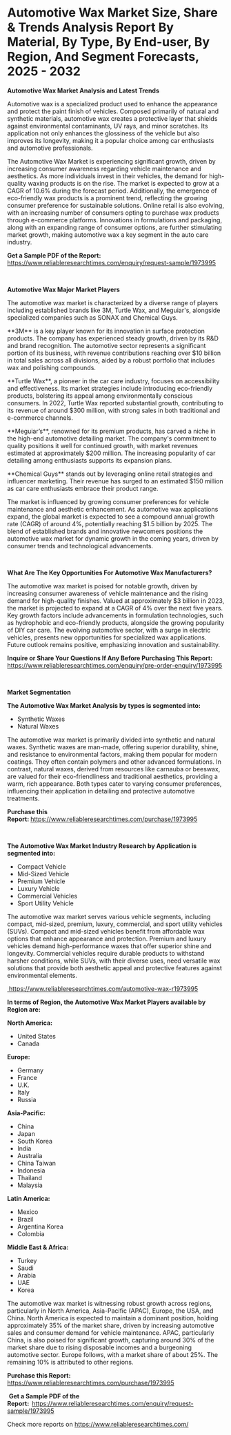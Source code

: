 <p><h1>Automotive Wax Market Size, Share & Trends Analysis Report By Material, By Type, By End-user, By Region, And Segment Forecasts, 2025 - 2032</h1></p><p><strong>Automotive Wax Market Analysis and Latest Trends</strong></p>
<p><p>Automotive wax is a specialized product used to enhance the appearance and protect the paint finish of vehicles. Composed primarily of natural and synthetic materials, automotive wax creates a protective layer that shields against environmental contaminants, UV rays, and minor scratches. Its application not only enhances the glossiness of the vehicle but also improves its longevity, making it a popular choice among car enthusiasts and automotive professionals.</p><p>The Automotive Wax Market is experiencing significant growth, driven by increasing consumer awareness regarding vehicle maintenance and aesthetics. As more individuals invest in their vehicles, the demand for high-quality waxing products is on the rise. The market is expected to grow at a CAGR of 10.6% during the forecast period. Additionally, the emergence of eco-friendly wax products is a prominent trend, reflecting the growing consumer preference for sustainable solutions. Online retail is also evolving, with an increasing number of consumers opting to purchase wax products through e-commerce platforms. Innovations in formulations and packaging, along with an expanding range of consumer options, are further stimulating market growth, making automotive wax a key segment in the auto care industry.</p></p>
<p><strong>Get a Sample PDF of the Report:&nbsp;</strong> <a href="https://www.reliableresearchtimes.com/enquiry/request-sample/1973995?utm_campaign=3056&utm_medium=2&utm_source=Github&utm_content=ia&utm_term=30032025&utm_id=automotive-wax">https://www.reliableresearchtimes.com/enquiry/request-sample/1973995</a></p>
<p>&nbsp;</p>
<p><strong>Automotive Wax Major Market Players</strong></p>
<p><p>The automotive wax market is characterized by a diverse range of players including established brands like 3M, Turtle Wax, and Meguiar's, alongside specialized companies such as SONAX and Chemical Guys. </p><p>**3M** is a key player known for its innovation in surface protection products. The company has experienced steady growth, driven by its R&D and brand recognition. The automotive sector represents a significant portion of its business, with revenue contributions reaching over $10 billion in total sales across all divisions, aided by a robust portfolio that includes wax and polishing compounds.</p><p>**Turtle Wax**, a pioneer in the car care industry, focuses on accessibility and effectiveness. Its market strategies include introducing eco-friendly products, bolstering its appeal among environmentally conscious consumers. In 2022, Turtle Wax reported substantial growth, contributing to its revenue of around $300 million, with strong sales in both traditional and e-commerce channels.</p><p>**Meguiar’s**, renowned for its premium products, has carved a niche in the high-end automotive detailing market. The company's commitment to quality positions it well for continued growth, with market revenues estimated at approximately $200 million. The increasing popularity of car detailing among enthusiasts supports its expansion plans.</p><p>**Chemical Guys** stands out by leveraging online retail strategies and influencer marketing. Their revenue has surged to an estimated $150 million as car care enthusiasts embrace their product range.</p><p>The market is influenced by growing consumer preferences for vehicle maintenance and aesthetic enhancement. As automotive wax applications expand, the global market is expected to see a compound annual growth rate (CAGR) of around 4%, potentially reaching $1.5 billion by 2025. The blend of established brands and innovative newcomers positions the automotive wax market for dynamic growth in the coming years, driven by consumer trends and technological advancements.</p></p>
<p>&nbsp;</p>
<p><strong>What Are The Key Opportunities For Automotive Wax Manufacturers?</strong></p>
<p><p>The automotive wax market is poised for notable growth, driven by increasing consumer awareness of vehicle maintenance and the rising demand for high-quality finishes. Valued at approximately $3 billion in 2023, the market is projected to expand at a CAGR of 4% over the next five years. Key growth factors include advancements in formulation technologies, such as hydrophobic and eco-friendly products, alongside the growing popularity of DIY car care. The evolving automotive sector, with a surge in electric vehicles, presents new opportunities for specialized wax applications. Future outlook remains positive, emphasizing innovation and sustainability.</p></p>
<p><strong>Inquire or Share Your Questions If Any Before Purchasing This Report:</strong> <a href="https://www.reliableresearchtimes.com/enquiry/pre-order-enquiry/1973995?utm_campaign=3056&utm_medium=2&utm_source=Github&utm_content=ia&utm_term=30032025&utm_id=automotive-wax">https://www.reliableresearchtimes.com/enquiry/pre-order-enquiry/1973995</a></p>
<p>&nbsp;</p>
<p><strong>Market Segmentation</strong></p>
<p><strong>The Automotive Wax Market Analysis by types is segmented into:</strong></p>
<p><ul><li>Synthetic Waxes</li><li>Natural Waxes</li></ul></p>
<p><p>The automotive wax market is primarily divided into synthetic and natural waxes. Synthetic waxes are man-made, offering superior durability, shine, and resistance to environmental factors, making them popular for modern coatings. They often contain polymers and other advanced formulations. In contrast, natural waxes, derived from resources like carnauba or beeswax, are valued for their eco-friendliness and traditional aesthetics, providing a warm, rich appearance. Both types cater to varying consumer preferences, influencing their application in detailing and protective automotive treatments.</p></p>
<p><strong>Purchase this Report:&nbsp;</strong><a href="https://www.reliableresearchtimes.com/purchase/1973995?utm_campaign=3056&utm_medium=2&utm_source=Github&utm_content=ia&utm_term=30032025&utm_id=automotive-wax">https://www.reliableresearchtimes.com/purchase/1973995</a></p>
<p>&nbsp;</p>
<p><strong>The Automotive Wax Market Industry Research by Application is segmented into:</strong></p>
<p><ul><li>Compact Vehicle</li><li>Mid-Sized Vehicle</li><li>Premium Vehicle</li><li>Luxury Vehicle</li><li>Commercial Vehicles</li><li>Sport Utility Vehicle</li></ul></p>
<p><p>The automotive wax market serves various vehicle segments, including compact, mid-sized, premium, luxury, commercial, and sport utility vehicles (SUVs). Compact and mid-sized vehicles benefit from affordable wax options that enhance appearance and protection. Premium and luxury vehicles demand high-performance waxes that offer superior shine and longevity. Commercial vehicles require durable products to withstand harsher conditions, while SUVs, with their diverse uses, need versatile wax solutions that provide both aesthetic appeal and protective features against environmental elements.</p></p>
<p><a href="https://www.reliableresearchtimes.com/automotive-wax-r1973995?utm_campaign=3056&utm_medium=2&utm_source=Github&utm_content=ia&utm_term=30032025&utm_id=automotive-wax">&nbsp;https://www.reliableresearchtimes.com/automotive-wax-r1973995</a></p>
<p><strong>In terms of Region, the Automotive Wax Market Players available by Region are:</strong></p>
<p>
    <p> <strong> North America: </strong>
        <ul>
            <li>United States</li>
            <li>Canada</li>
        </ul>
        </p> 
    <p> <strong> Europe: </strong>
        <ul>
            <li>Germany</li>
            <li>France</li>
            <li>U.K.</li>
            <li>Italy</li>
            <li>Russia</li>
        </ul>
        </p> 
    <p> <strong> Asia-Pacific: </strong>
        <ul>
            <li>China</li>
            <li>Japan</li>
            <li>South Korea</li>
            <li>India</li>
            <li>Australia</li>
            <li>China Taiwan</li>
            <li>Indonesia</li>
            <li>Thailand</li>
            <li>Malaysia</li>
        </ul>
        </p> 
    <p> <strong> Latin America: </strong>
        <ul>
            <li>Mexico</li>
            <li>Brazil</li>
            <li>Argentina Korea</li>
            <li>Colombia</li>
        </ul>
        </p> 
    <p> <strong> Middle East & Africa: </strong>
        <ul>
            <li>Turkey</li>
            <li>Saudi</li>
            <li>Arabia</li>
            <li>UAE</li>
            <li>Korea</li>
        </ul>
    </p>
    </p>
<p><p>The automotive wax market is witnessing robust growth across regions, particularly in North America, Asia-Pacific (APAC), Europe, the USA, and China. North America is expected to maintain a dominant position, holding approximately 35% of the market share, driven by increasing automotive sales and consumer demand for vehicle maintenance. APAC, particularly China, is also poised for significant growth, capturing around 30% of the market share due to rising disposable incomes and a burgeoning automotive sector. Europe follows, with a market share of about 25%. The remaining 10% is attributed to other regions.</p></p>
<p><strong>Purchase this Report: </strong><a href="https://www.reliableresearchtimes.com/purchase/1973995?utm_campaign=3056&utm_medium=2&utm_source=Github&utm_content=ia&utm_term=30032025&utm_id=automotive-wax">https://www.reliableresearchtimes.com/purchase/1973995</a></p>
<p>&nbsp;<strong>Get a Sample PDF of the Report:&nbsp;&nbsp;</strong><a href="https://www.reliableresearchtimes.com/enquiry/request-sample/1973995?utm_campaign=3056&utm_medium=2&utm_source=Github&utm_content=ia&utm_term=30032025&utm_id=automotive-wax">https://www.reliableresearchtimes.com/enquiry/request-sample/1973995</a></p>
<p><strong></strong></p>
<p>Check more reports on <a href="https://www.reliableresearchtimes.com/?utm_campaign=3056&utm_medium=2&utm_source=Github&utm_content=ia&utm_term=30032025&utm_id=automotive-wax">https://www.reliableresearchtimes.com/</a></p>